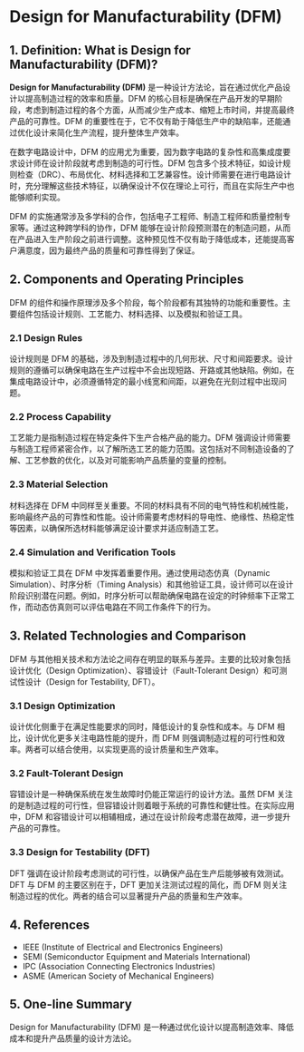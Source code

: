 # Design for Manufacturability (DFM)

## 1. Definition: What is **Design for Manufacturability (DFM)**?
**Design for Manufacturability (DFM)** 是一种设计方法论，旨在通过优化产品设计以提高制造过程的效率和质量。DFM 的核心目标是确保在产品开发的早期阶段，考虑到制造过程的各个方面，从而减少生产成本、缩短上市时间，并提高最终产品的可靠性。DFM 的重要性在于，它不仅有助于降低生产中的缺陷率，还能通过优化设计来简化生产流程，提升整体生产效率。

在数字电路设计中，DFM 的应用尤为重要，因为数字电路的复杂性和高集成度要求设计师在设计阶段就考虑到制造的可行性。DFM 包含多个技术特征，如设计规则检查（DRC）、布局优化、材料选择和工艺兼容性。设计师需要在进行电路设计时，充分理解这些技术特征，以确保设计不仅在理论上可行，而且在实际生产中也能够顺利实现。

DFM 的实施通常涉及多学科的合作，包括电子工程师、制造工程师和质量控制专家等。通过这种跨学科的协作，DFM 能够在设计阶段预测潜在的制造问题，从而在产品进入生产阶段之前进行调整。这种预见性不仅有助于降低成本，还能提高客户满意度，因为最终产品的质量和可靠性得到了保证。

## 2. Components and Operating Principles
DFM 的组件和操作原理涉及多个阶段，每个阶段都有其独特的功能和重要性。主要组件包括设计规则、工艺能力、材料选择、以及模拟和验证工具。

### 2.1 Design Rules
设计规则是 DFM 的基础，涉及到制造过程中的几何形状、尺寸和间距要求。设计规则的遵循可以确保电路在生产过程中不会出现短路、开路或其他缺陷。例如，在集成电路设计中，必须遵循特定的最小线宽和间距，以避免在光刻过程中出现问题。

### 2.2 Process Capability
工艺能力是指制造过程在特定条件下生产合格产品的能力。DFM 强调设计师需要与制造工程师紧密合作，以了解所选工艺的能力范围。这包括对不同制造设备的了解、工艺参数的优化，以及对可能影响产品质量的变量的控制。

### 2.3 Material Selection
材料选择在 DFM 中同样至关重要。不同的材料具有不同的电气特性和机械性能，影响最终产品的可靠性和性能。设计师需要考虑材料的导电性、绝缘性、热稳定性等因素，以确保所选材料能够满足设计要求并适应制造工艺。

### 2.4 Simulation and Verification Tools
模拟和验证工具在 DFM 中发挥着重要作用。通过使用动态仿真（Dynamic Simulation）、时序分析（Timing Analysis）和其他验证工具，设计师可以在设计阶段识别潜在问题。例如，时序分析可以帮助确保电路在设定的时钟频率下正常工作，而动态仿真则可以评估电路在不同工作条件下的行为。

## 3. Related Technologies and Comparison
DFM 与其他相关技术和方法论之间存在明显的联系与差异。主要的比较对象包括设计优化（Design Optimization）、容错设计（Fault-Tolerant Design）和可测试性设计（Design for Testability, DFT）。

### 3.1 Design Optimization
设计优化侧重于在满足性能要求的同时，降低设计的复杂性和成本。与 DFM 相比，设计优化更多关注电路性能的提升，而 DFM 则强调制造过程的可行性和效率。两者可以结合使用，以实现更高的设计质量和生产效率。

### 3.2 Fault-Tolerant Design
容错设计是一种确保系统在发生故障时仍能正常运行的设计方法。虽然 DFM 关注的是制造过程的可行性，但容错设计则着眼于系统的可靠性和健壮性。在实际应用中，DFM 和容错设计可以相辅相成，通过在设计阶段考虑潜在故障，进一步提升产品的可靠性。

### 3.3 Design for Testability (DFT)
DFT 强调在设计阶段考虑测试的可行性，以确保产品在生产后能够被有效测试。DFT 与 DFM 的主要区别在于，DFT 更加关注测试过程的简化，而 DFM 则关注制造过程的优化。两者的结合可以显著提升产品的质量和生产效率。

## 4. References
- IEEE (Institute of Electrical and Electronics Engineers)
- SEMI (Semiconductor Equipment and Materials International)
- IPC (Association Connecting Electronics Industries)
- ASME (American Society of Mechanical Engineers)

## 5. One-line Summary
Design for Manufacturability (DFM) 是一种通过优化设计以提高制造效率、降低成本和提升产品质量的设计方法论。